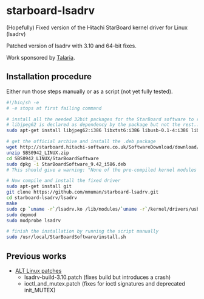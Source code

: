 starboard-lsadrv
================

(Hopefully) Fixed version of the Hitachi StarBoard kernel driver for Linux (lsadrv)

Patched version of lsadrv with 3.10 and 64-bit fixes.

Work sponsored by [Talaria](http://www.talaria.fr/).

Installation procedure
----------------------

Either run those steps manually or as a script (not yet fully tested).

```sh
#!/bin/sh -e
# -e stops at first failing command

# install all the needed 32bit packages for the StarBoard software to run
# libjpeg62 is declared as dependency by the package but not the rest...
sudo apt-get install libjpeg62:i386 libxtst6:i386 libusb-0.1-4:i386 libstdc++6:i386 libfreetype6:i386 libsm6:i386 libglib2.0-0:i386 libxrender1:i386 libfontconfig1:i386 libqtgui4:i386

# get the official archive and install the .deb package
wget http://starboard.hitachi-software.co.uk/SoftwareDownload/download/Linux/SBS0942_LINUX.zip
unzip SBS0942_LINUX.zip
cd SBS0942_LINUX/StarBoardSoftware
sudo dpkg -i StarBoardSoftware_9.42_i586.deb
# This should give a warning: "None of the pre-compiled kernel modules seems to be compatible with your operating system."

# Now compile and install the fixed driver
sudo apt-get install git
git clone https://github.com/mmuman/starboard-lsadrv.git
cd starboard-lsadrv/lsadrv
make
sudo cp `uname -r`/lsadrv.ko /lib/modules/`uname -r`/kernel/drivers/usb/input/
sudo depmod
sudo modprobe lsadrv

# finish the installation by running the script manually
sudo /usr/local/StarBoardSoftware/install.sh
```

Previous works
--------------

* [ALT Linux patches](http://packages.altlinux.org/en/Sisyphus/srpms/kernel-modules-lsadrv-std-pae)
    * lsadrv-build-3.10.patch (fixes build but introduces a crash)
    * ioctl_and_mutex.patch (fixes for ioctl signatures and deprecated init_MUTEX)
